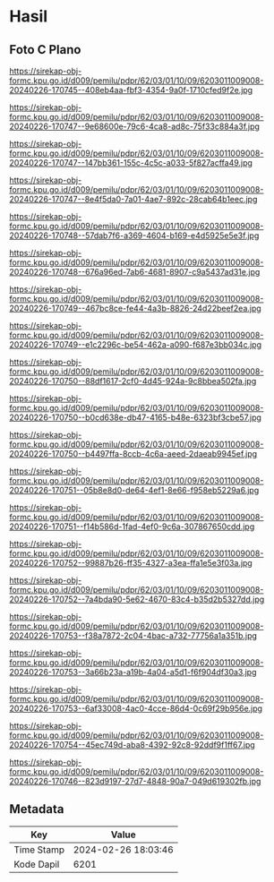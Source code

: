 # Hasil

## Foto C Plano

https://sirekap-obj-formc.kpu.go.id/d009/pemilu/pdpr/62/03/01/10/09/6203011009008-20240226-170745--408eb4aa-fbf3-4354-9a0f-1710cfed9f2e.jpg

https://sirekap-obj-formc.kpu.go.id/d009/pemilu/pdpr/62/03/01/10/09/6203011009008-20240226-170747--9e68600e-79c6-4ca8-ad8c-75f33c884a3f.jpg

https://sirekap-obj-formc.kpu.go.id/d009/pemilu/pdpr/62/03/01/10/09/6203011009008-20240226-170747--147bb361-155c-4c5c-a033-5f827acffa49.jpg

https://sirekap-obj-formc.kpu.go.id/d009/pemilu/pdpr/62/03/01/10/09/6203011009008-20240226-170747--8e4f5da0-7a01-4ae7-892c-28cab64b1eec.jpg

https://sirekap-obj-formc.kpu.go.id/d009/pemilu/pdpr/62/03/01/10/09/6203011009008-20240226-170748--57dab7f6-a369-4604-b169-e4d5925e5e3f.jpg

https://sirekap-obj-formc.kpu.go.id/d009/pemilu/pdpr/62/03/01/10/09/6203011009008-20240226-170748--676a96ed-7ab6-4681-8907-c9a5437ad31e.jpg

https://sirekap-obj-formc.kpu.go.id/d009/pemilu/pdpr/62/03/01/10/09/6203011009008-20240226-170749--467bc8ce-fe44-4a3b-8826-24d22beef2ea.jpg

https://sirekap-obj-formc.kpu.go.id/d009/pemilu/pdpr/62/03/01/10/09/6203011009008-20240226-170749--e1c2296c-be54-462a-a090-f687e3bb034c.jpg

https://sirekap-obj-formc.kpu.go.id/d009/pemilu/pdpr/62/03/01/10/09/6203011009008-20240226-170750--88df1617-2cf0-4d45-924a-9c8bbea502fa.jpg

https://sirekap-obj-formc.kpu.go.id/d009/pemilu/pdpr/62/03/01/10/09/6203011009008-20240226-170750--b0cd638e-db47-4165-b48e-6323bf3cbe57.jpg

https://sirekap-obj-formc.kpu.go.id/d009/pemilu/pdpr/62/03/01/10/09/6203011009008-20240226-170750--b4497ffa-8ccb-4c6a-aeed-2daeab9945ef.jpg

https://sirekap-obj-formc.kpu.go.id/d009/pemilu/pdpr/62/03/01/10/09/6203011009008-20240226-170751--05b8e8d0-de64-4ef1-8e66-f958eb5229a6.jpg

https://sirekap-obj-formc.kpu.go.id/d009/pemilu/pdpr/62/03/01/10/09/6203011009008-20240226-170751--f14b586d-1fad-4ef0-9c6a-307867650cdd.jpg

https://sirekap-obj-formc.kpu.go.id/d009/pemilu/pdpr/62/03/01/10/09/6203011009008-20240226-170752--99887b26-ff35-4327-a3ea-ffa1e5e3f03a.jpg

https://sirekap-obj-formc.kpu.go.id/d009/pemilu/pdpr/62/03/01/10/09/6203011009008-20240226-170752--7a4bda90-5e62-4670-83c4-b35d2b5327dd.jpg

https://sirekap-obj-formc.kpu.go.id/d009/pemilu/pdpr/62/03/01/10/09/6203011009008-20240226-170753--f38a7872-2c04-4bac-a732-77756a1a351b.jpg

https://sirekap-obj-formc.kpu.go.id/d009/pemilu/pdpr/62/03/01/10/09/6203011009008-20240226-170753--3a66b23a-a19b-4a04-a5d1-f6f904df30a3.jpg

https://sirekap-obj-formc.kpu.go.id/d009/pemilu/pdpr/62/03/01/10/09/6203011009008-20240226-170753--6af33008-4ac0-4cce-86d4-0c69f29b956e.jpg

https://sirekap-obj-formc.kpu.go.id/d009/pemilu/pdpr/62/03/01/10/09/6203011009008-20240226-170754--45ec749d-aba8-4392-92c8-92ddf9f1ff67.jpg

https://sirekap-obj-formc.kpu.go.id/d009/pemilu/pdpr/62/03/01/10/09/6203011009008-20240226-170746--823d9197-27d7-4848-90a7-049d619302fb.jpg


## Metadata

| Key        | Value               |
| ---------- | ------------------- |
| Time Stamp | 2024-02-26 18:03:46 |
| Kode Dapil | 6201                |



